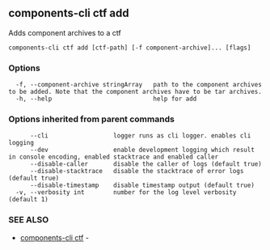 ## components-cli ctf add

Adds component archives to a ctf

```
components-cli ctf add [ctf-path] [-f component-archive]... [flags]
```

### Options

```
  -f, --component-archive stringArray   path to the component archives to be added. Note that the component archives have to be tar archives.
  -h, --help                            help for add
```

### Options inherited from parent commands

```
      --cli                  logger runs as cli logger. enables cli logging
      --dev                  enable development logging which result in console encoding, enabled stacktrace and enabled caller
      --disable-caller       disable the caller of logs (default true)
      --disable-stacktrace   disable the stacktrace of error logs (default true)
      --disable-timestamp    disable timestamp output (default true)
  -v, --verbosity int        number for the log level verbosity (default 1)
```

### SEE ALSO

* [components-cli ctf](components-cli_ctf.md)	 - 

